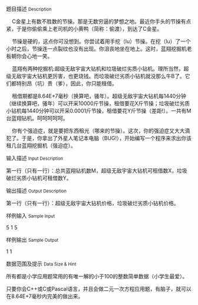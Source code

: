 <div class="panel panel-default">
<div class="area-title">
<span>
题目描述
<small>Description</small>
</span></div>
<div class="panel-body">

<p>    C金星上有数不胜数的节操。那是无数穷逼的梦想之地。最近你手头的节操有点紧，于是你偷偷乘上老司机的小黄鸭（简称：偷渡），到达了C金星。</p><p>    节操是硬的，这点你可没想到。你尝试着用手挖（lu）节操。在挖（lu）了一个小时之后，节操连一点裂纹也没有出现。你沮丧地坐在地上。这时，蓝翔挖掘机老板朝你会心地一笑。</p><p>    蓝翔有两种挖掘机:超级无敌宇宙大钻机和垃圾破烂劣质小钻机。理所当然，超级无敌宇宙大钻机更厉害，也更烧钱。而垃圾破烂劣质小钻机就没那么牛B了。它们都特别昂（坑）贵（爹），因此，你只能租借。</p><p>    租借期都是8.64E+7毫秒（换算吧，骚年）。超级无敌宇宙大钻机每1440分钟（继续换算吧，骚年）可以开采10000斤节操，租借要花X斤节操；垃圾破烂劣质小钻机每1440分钟可以开采0.0001斤节操，租借要花Y斤节操（差距!）。一共有M台蓝翔钻机。呵呵呵呵呵。</p><p>    你有个强迫症，就是要把东西租光（哪来的节操）。这次，你的强迫症又大大滴犯了。于是，你拿出了外星人笔记本电脑（BUG!），开始编写一个程序来求出你该租几台蓝翔挖掘机（强迫症）。</p>

</div>
</div>

<div class="panel panel-default">
<div class="area-title">
<span>
输入描述
<small>Input Description</small>
</span></div>
<div class="panel-body">
<p>第一行（只有一行）：总共蓝翔钻机数M，超级无敌宇宙大钻机可租借数X，垃圾破烂劣质小钻机可租借数Y。</p>

</div>
</div>
<div  class="panel panel-default">
<div class="area-title">
<span>
输出描述
<small>Output Description</small>
</span></div>
<div class="panel-body">

<p>第一行（只有一行）：超级无敌宇宙大钻机价格，垃圾破烂劣质小钻机价格。</p>

</div>
</div>


<div class="panel panel-default">
<div class="area-title">
<span>
样例输入
<small>Sample Input</small>
</span></div>
<div class="panel-body">
<p>5 1 5</p>

</div>
</div>

<div class="panel panel-default">
<div class="area-title">
<span>
样例输出
<small>Sample Output</small>
</span></div>
<div class="panel-body">
<p>1 1</p>

</div>
</div>

<div class="panel panel-default">
<div class="area-title">
<span>
数据范围及提示
<small>Data Size & Hint</small>
</span></div>
<div class="panel-body">
<p>所有都是小学应用题常用的有唯一解的小于100的整数简单数据（小学生最爱）。</p><p>只要你会C++或C或Pascal语言，并且会做二元一次方程应用题，有脑子，就可以在8.64E+7毫秒内完美的做出来。</p>
</div>
</div>